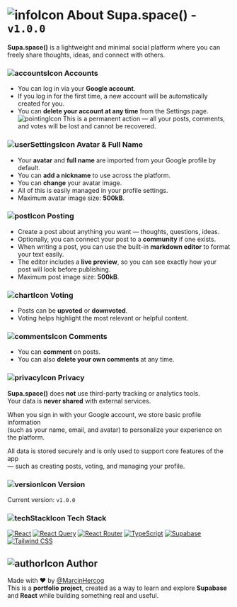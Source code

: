 # ![infoIcon](/icons/infoIcon.svg) About Supa.space() - `v1.0.0`

**Supa.space()** is a lightweight and minimal social platform where you can freely share thoughts, ideas, and connect with others.

### ![accountsIcon](/icons/accountsIcon.svg) Accounts

- You can log in via your **Google account**.
- If you log in for the first time, a new account will be automatically created for you.
- You can **delete your account at any time** from the Settings page.  
  ![pointingIcon](/icons/pointingIcon.svg) This is a permanent action — all your posts, comments, and votes will be lost and cannot be recovered.

### ![userSettingsIcon](/icons/userSettingsIcon.svg) Avatar & Full Name

- Your **avatar** and **full name** are imported from your Google profile by default.
- You can **add a nickname** to use across the platform.
- You can **change** your avatar image.
- All of this is easily managed in your profile settings.
- Maximum avatar image size: **500kB**.

### ![postIcon](/icons/postIcon.svg) Posting

- Create a post about anything you want — thoughts, questions, ideas.
- Optionally, you can connect your post to a **community** if one exists.
- When writing a post, you can use the built-in **markdown editor** to format your text easily.
- The editor includes a **live preview**, so you can see exactly how your post will look before publishing.
- Maximum post image size: **500kB**.

### ![chartIcon](/icons/chartIcon.svg) Voting

- Posts can be **upvoted** or **downvoted**.
- Voting helps highlight the most relevant or helpful content.

### ![commentsIcon](/icons/commentsIcon.svg) Comments

- You can **comment** on posts.
- You can also **delete your own comments** at any time.

### ![privacyIcon](/icons/privacyIcon.svg) Privacy

**Supa.space()** does **not** use third-party tracking or analytics tools.  
Your data is **never shared** with external services.

When you sign in with your Google account, we store basic profile information  
(such as your name, email, and avatar) to personalize your experience on the platform.

All data is stored securely and is only used to support core features of the app  
— such as creating posts, voting, and managing your profile.

### ![versionIcon](/icons/versionIcon.svg) Version

Current version: `v1.0.0`

### ![techStackIcon](/icons/techStackIcon.svg) Tech Stack

[![React](https://img.shields.io/badge/React-20232A?style=for-the-badge&logo=react&logoColor=61DAFB)](https://reactjs.org/)
[![React Query](https://img.shields.io/badge/React_Query-FF4154?style=for-the-badge&logo=react-query&logoColor=white)](https://tanstack.com/query)
[![React Router](https://img.shields.io/badge/React_Router-CA4245?style=for-the-badge&logo=react-router&logoColor=white)](https://reactrouter.com/)
[![TypeScript](https://img.shields.io/badge/TypeScript-3178C6?style=for-the-badge&logo=typescript&logoColor=white)](https://www.typescriptlang.org/)
[![Supabase](https://img.shields.io/badge/Supabase-3ECF8E?style=for-the-badge&logo=supabase&logoColor=white)](https://supabase.com/)
[![Tailwind CSS](https://img.shields.io/badge/Tailwind_CSS-06B6D4?style=for-the-badge&logo=tailwind-css&logoColor=white)](https://tailwindcss.com/)

## ![authorIcon](/icons/authorIcon.svg) Author

Made with ❤️ by [@MarcinHercog](https://marcin-hercog.netlify.app/)  
This is a **portfolio project**, created as a way to learn and explore **Supabase** and **React** while building something real and useful.
